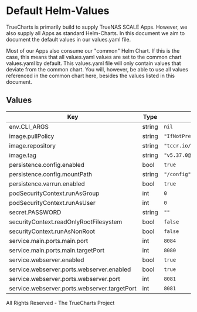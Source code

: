 # Default Helm-Values

TrueCharts is primarily build to supply TrueNAS SCALE Apps.
However, we also supply all Apps as standard Helm-Charts. In this document we aim to document the default values in our values.yaml file.

Most of our Apps also consume our "common" Helm Chart.
If this is the case, this means that all values.yaml values are set to the common chart values.yaml by default. This values.yaml file will only contain values that deviate from the common chart.
You will, however, be able to use all values referenced in the common chart here, besides the values listed in this document.

## Values

| Key | Type | Default | Description |
|-----|------|---------|-------------|
| env.CLI_ARGS | string | `nil` |  |
| image.pullPolicy | string | `"IfNotPresent"` |  |
| image.repository | string | `"tccr.io/truecharts/calibre"` |  |
| image.tag | string | `"v5.37.0@sha256:b60bbe985d4f613bfdfb691bf62c01522d6f4d6f68f449f29764dddbf7f70aa1"` |  |
| persistence.config.enabled | bool | `true` |  |
| persistence.config.mountPath | string | `"/config"` |  |
| persistence.varrun.enabled | bool | `true` |  |
| podSecurityContext.runAsGroup | int | `0` |  |
| podSecurityContext.runAsUser | int | `0` |  |
| secret.PASSWORD | string | `""` |  |
| securityContext.readOnlyRootFilesystem | bool | `false` |  |
| securityContext.runAsNonRoot | bool | `false` |  |
| service.main.ports.main.port | int | `8084` |  |
| service.main.ports.main.targetPort | int | `8080` |  |
| service.webserver.enabled | bool | `true` |  |
| service.webserver.ports.webserver.enabled | bool | `true` |  |
| service.webserver.ports.webserver.port | int | `8081` |  |
| service.webserver.ports.webserver.targetPort | int | `8081` |  |

All Rights Reserved - The TrueCharts Project
